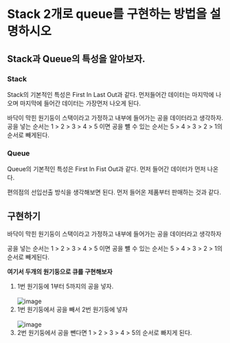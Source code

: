 # Stack 2개로 queue를 구현하는 방법을 설명하시오

## Stack과 Queue의 특성을 알아보자.

### Stack
Stack의 기본적인 특성은 First In Last Out과 같다. 먼저들어간 데이터는 마지막에 나오며 마지막에 들어간 데이터는 가장먼저 나오게 된다.

바닥이 막힌 원기둥이 스택이라고 가정하고 내부에 들어가는 공을 데이터라고 생각하자.
공을 넣는 순서는 1 > 2 > 3 > 4 > 5 이면 공을 뺼 수 있는 순서는 5 > 4 > 3 > 2 > 1의 순서로 빼게된다.

### Queue
Queue의 기본적인 특성은 First In Fist Out과 같다. 먼저 들어간 데이터가 먼저 나온다.

편의점의 선입선출 방식을 생각해보면 된다. 먼저 들어온 제품부터 판매하는 것과 같다.


## 구현하기

바닥이 막힌 원기둥이 스택이라고 가정하고 내부에 들어가는 공을 데이터라고 생각하자

공을 넣는 순서는 1 > 2 > 3 > 4 > 5 이면 공을 뺼 수 있는 순서는 5 > 4 > 3 > 2 > 1의 순서로 빼게된다.

**여기서 두개의 원기둥으로 큐를 구현해보자**

1. 1번 원기둥에 1부터 5까지의 공을 넣자. <br><br>![image](https://user-images.githubusercontent.com/113662725/215337628-fc2a4901-22a4-4d82-b0fd-d40919b91fd3.png)
2. 1번 원기둥에서 공을 빼서 2번 원기둥에 넣자 <br><br> ![image](https://user-images.githubusercontent.com/113662725/215337932-b617fd01-16f5-41ad-afee-e6ee1d2838e2.png)
3. 2번 원기둥에서 공을 뺀다면 1 > 2 > 3 > 4 > 5의 순서로 빠지게 된다.




